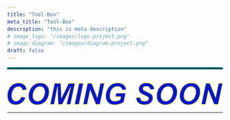 ```yaml
---
title: "Tool-Box"
meta_title: "Tool-Box"
description: "this is meta description"
# image_logo: "/images/logo-project.png"
# image_diagram: "/images/diagram-project.png"
draft: false
---
```


<hr style="border:2px solid #006D77;"></hr>

<div>
<p>
<br>
<img src="assets\images\comingsoon.png" alt="coming soon">
</p>
</div>

---